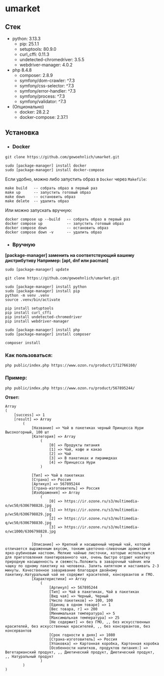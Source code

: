 # umarket

## Стек
* python: 3.13.3
    * pip: 25.1.1
    * setuptools: 80.9.0
    * curl_cffi: 0.11.3
    * undetected-chromedriver: 3.5.5
    * webdriver-manager: 4.0.2
* php 8.4.8
    * composer: 2.8.9
    * symfony/dom-crawler: ^7.3
    * symfony/css-selector: ^7.3
    * symfony/error-handler: ^7.3
    * symfony/process: ^7.3
    * symfony/validator: ^7.3
* (Опционально)
    * docker: 28.2.2
    * docker-compose: 2.37.1

## Установка
* ### Docker
```
git clone https://github.com/gewoehnlich/umarket.git

sudo [package-manager] install docker
sudo [package-manager] install docker-compose
```

Если удобно, можно либо запустить образ в `Docker` через `Makefile`:
```
make build   -- собрать образ в первый раз
make up      -- запустить готовый образ
make down    -- остановить образ
make delete  -- удалить образ
```

Или можно запускать вручную:
```
docker compose up --build   -- собрать образ в первый раз
docker compose up           -- запустить готовый образ
docker compose down         -- остановить образ
docker compose down -v      -- удалить образ
```

* ### Вручную
**[package-manager] заменить на соответствующий вашему дистрибутиву
Например: [apt, dnf или pacman]**

```
sudo [package-manager] update

git clone https://github.com/gewoehnlich/umarket.git

sudo [package-manager] install python
sudo [package-manager] install pip
python -m venv .venv
source .venv/bin/activate

pip install setuptools
pip install curl_cffi
pip install undetected-chromedriver
pip install webdriver-manager

sudo [package-manager] install php
sudo [package-manager] install composer

composer install
```

### Как пользоваться:
```
php public/index.php https://www.ozon.ru/product/1712766160/
```

### Пример:
```
php public/index.php https://www.ozon.ru/product/567895244/
```

**Ответ:**
```
Array
(
    [success] => 1
    [result] => Array
        (
            [Название] => Чай в пакетиках черный Принцесса Нури Высокогорный, 100 шт
            [Категория] => Array
                (
                    [0] => Продукты питания
                    [1] => Чай, кофе и какао
                    [2] => Чай
                    [3] => В пакетиках и пирамидках
                    [4] => Принцесса Нури
                )

            [Тип] => Чай в пакетиках
            [Страна] => Россия
            [Артикул] => 567895244
            [Страна-изготовитель] => Россия
            [Изображения] => Array
                (
                    [0] => https://ir.ozone.ru/s3/multimedia-o/wc50/6306798828.jpg
                    [1] => https://ir.ozone.ru/s3/multimedia-p/wc50/6306798829.jpg
                    [2] => https://ir.ozone.ru/s3/multimedia-q/wc50/6306798830.jpg
                    [3] => https://ir.ozone.ru/s3/multimedia-o/wc1000/6306798828.jpg
                )

            [Описание] => Крепкий и насыщенный черный чай, который отличается выраженным вкусом, тонким цветочно-сливочным ароматом и ярко-рубиновым настоем. Мелкие чайные листочки, которые используются для приготовления пакетированного чая, очень быстро отдают напитку природную насыщенность и свежесть.Положить в заварочный чайник или чашку по одному пакетику на человека. Залить кипятком и настаивать 2-3 минуты. Качественное заваривание благодаря двойному пакетику.Натуральный чай не содержит красителей, консервантов и ГМО.
            [Характеристики] => Array
                (
                    [Артикул] => 567895244
                    [Тип] => Чай в пакетиках, Чай в пакетиках
                    [Вид чая] => Черный, Черный
                    [Число пакетиков] => 100, 100
                    [Единиц в одном товаре] => 1
                    [Вес товара, г] => 200
                    [Минимальная температура] => 5
                    [Максимальная температура] => 25
                    [Не содержит] => без ГМО, ,, без искусственных красителей, без искусственных красителей, ,, без консервантов, без консервантов
                    [Срок годности в днях] => 1080
                    [Страна-изготовитель] => Россия
                    [Упаковка] => Картонная коробка, Картонная коробка
                    [Особенности напитков, продуктов питания:] => Вегетарианский продукт, ,, Диетический продукт, Диетический продукт, ,, Натуральный продукт
                )
        )
)
```
